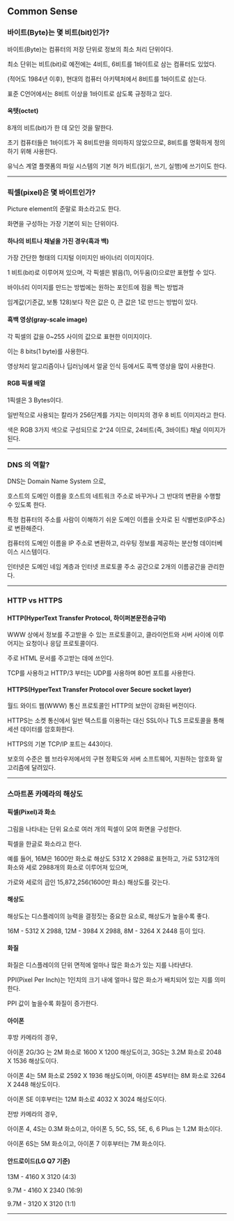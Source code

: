 ## Common Sense

### 바이트(Byte)는 몇 비트(bit)인가?

바이트(Byte)는 컴퓨터의 저장 단위로 정보의 최소 처리 단위이다.

최소 단위는 비트(bit)로 예전에는 4비트, 6비트를 1바이트로 삼는 컴퓨터도 있었다.

(적어도 1984년 이후), 현대의 컴퓨터 아키텍처에서 8비트를 1바이트로 삼는다.

표준 C언어에서는 8비트 이상을 1바이트로 삼도록 규정하고 있다.

#### 옥텟(octet)

8개의 비트(bit)가 한 데 모인 것을 말한다.

초기 컴퓨터들은 1바이트가 꼭 8비트만을 의미하지 않았으므로, 8비트를 명확하게 정의하기 위해 사용한다.

유닉스 계열 플랫폼의 파일 시스템의 기본 허가 비트(읽기, 쓰기, 실행)에 쓰기이도 한다.

---

### 픽셀(pixel)은 몇 바이트인가?

Picture element의 준말로 화소라고도 한다.

화면을 구성하는 가장 기본이 되는 단위이다.

#### 하나의 비트나 채널을 가진 경우(흑과 백)

가장 간단한 형태의 디지털 이미지인 바이너리 이미지이다.

1 비트(bit)로 이루어져 있으며, 각 픽셀은 밝음(1), 어두움(0)으로만 표현할 수 있다.

바이너리 이미지를 만드는 방법에는 원하는 포인트에 점을 찍는 방법과 

임계값(기준값, 보통 128)보다 작은 값은 0, 큰 값은 1로 만드는 방법이 있다.

#### 흑백 영상(gray-scale image)

각 픽셀의 값을 0~255 사이의 값으로 표현한 이미지이다.

이는 8 bits(1 byte)를 사용한다.

영상처리 알고리즘이나 딥러닝에서 얼굴 인식 등에서도 흑백 영상을 많이 사용한다.

#### RGB 픽셀 배열

1픽셀은 3 Bytes이다.

일반적으로 사용되는 칼라가 256단계를 가지는 이미지의 경우 8 비트 이미지라고 한다.

색은 RGB 3가지 색으로 구성되므로 2^24 이므로, 24비트(즉, 3바이트) 채널 이미지가 된다.

---

### DNS 의 역할?

DNS는 Domain Name System 으로,

호스트의 도메인 이름을 호스트의 네트워크 주소로 바꾸거나 그 반대의 변환을 수행할 수 있도록 한다.

특정 컴퓨터의 주소를 사람이 이해하기 쉬운 도메인 이름을 숫자로 된 식별번호(IP주소)로 변환해준다.

컴퓨터의 도메인 이름을 IP 주소로 변환하고, 라우팅 정보를 제공하는 분산형 데이터베이스 시스템이다.

인터넷은 도메인 네임 계층과 인터넷 프로토콜 주소 공간으로 2개의 이름공간을 관리한다.

---

### HTTP vs HTTPS

#### HTTP(HyperText Transfer Protocol, 하이퍼본문전송규약)

WWW 상에서 정보를 주고받을 수 있는 프로토콜이고, 클라이언트와 서버 사이에 이루어지는 요청이나 응답 프로토콜이다.

주로 HTML 문서를 주고받는 데에 쓰인다.

TCP를 사용하고 HTTP/3 부터는 UDP를 사용하며 80번 포트를 사용한다.


#### HTTPS(HyperText Transfer Protocol over Secure socket layer)

월드 와이드 웹(WWW) 통신 프로토콜인 HTTP의 보안이 강화된 버전이다.

HTTPS는 소켓 통신에서 일반 텍스트를 이용하는 대신 SSL이나 TLS 프로토콜을 통해 세션 데이터를 암호화한다.

HTTPS의 기본 TCP/IP 포트는 443이다.

보호의 수준은 웹 브라우저에서의 구현 정확도와 서버 소프트웨어, 지원하는 암호화 알고리즘에 달려있다.

---

### 스마트폰 카메라의 해상도

#### 픽셀(Pixel)과 화소

그림을 나타내는 단위 요소로 여러 개의 픽셀이 모여 화면을 구성한다.

픽셀을 한글로 화소라고 한다.

예를 들어, 16M은 1600만 화소로 해상도 5312 X 2988로 표현하고, 가로 5312개의 화소와 세로 2988개의 화소로 이루어져 있으며,

가로와 세로의 곱인 15,872,256(1600만 화소) 해상도를 갖는다.

#### 해상도

해상도는 디스플레이의 능력을 결정짓는 중요한 요소로, 해상도가 높을수록 좋다.

16M - 5312 X 2988, 12M - 3984 X 2988, 8M - 3264 X 2448 등이 있다. 

#### 화질

화질은 디스플레이의 단위 면적에 얼마나 많은 화소가 있는 지를 나타낸다.

PPI(Pixel Per Inch)는 1인치의 크기 내에 얼마나 많은 화소가 배치되어 있는 지를 의미한다.

PPI 값이 높을수록 화질이 증가한다.

#### 아이폰

후방 카메라의 경우, 

아이폰 2G/3G 는 2M 화소로 1600 X 1200 해상도이고, 3GS는 3.2M 화소로 2048 X 1536 해상도이다.

아이폰 4는 5M 화소로 2592 X 1936 해상도이며, 아이폰 4S부터는 8M 화소로 3264 X 2448 해상도이다.

아이폰 SE 이후부터는 12M 화소로 4032 X 3024 해상도이다.

전방 카메라의 경우,

아이폰 4, 4S는 0.3M 화소이고, 아이폰 5, 5C, 5S, 5E, 6, 6 Plus 는 1.2M 화소이다.

아이폰 6S는 5M 화소이고, 아이폰 7 이후부터는 7M 화소이다.

#### 안드로이드(LG Q7 기준)

13M - 4160 X 3120 (4:3)

9.7M - 4160 X 2340 (16:9)

9.7M - 3120 X 3120 (1:1)

---
